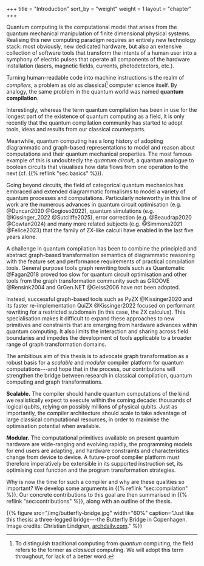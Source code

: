 +++
title = "Introduction"
sort_by = "weight"
weight = 1
layout = "chapter"
+++

Quantum computing is the computational model that arises from the quantum
mechanical manipulation of finite dimensional physical systems. Realising this
new computing paradigm requires an entirely new technology stack: most
obviously, new dedicated hardware, but also an extensive collection of software
tools that transform the intents of a human user into a symphony of electric
pulses that operate all components of the hardware installation (lasers,
magnetic fields, currents, photodetectors, etc.).

Turning human-readable code into machine instructions is the realm of
_compilers_, a problem as old as classical[^classical] computer science itself.
By analogy, the same problem in the quantum world was named **quantum
compilation**.

[^classical]:
    To distinguish traditional computing from _quantum_ computing, the field
    refers to the former as _classical_ computing. We will adopt this term
    throughout, for lack of a better word.

Interestingly, whereas the term quantum compilation has been in use for the
longest part of the existence of quantum computing as a field, it is only
recently that the quantum compilation community has started to adopt tools,
ideas and results from our classical counterparts.

Meanwhile, quantum computing has a long history of adopting diagrammatic and
graph-based representations to model and reason about computations and their
quantum mechanical properties. The most famous example of this is undoubtedly
the _quantum circuit_, a quantum analogue to boolean circuits that visualises
how data flows from one operation to the next (cf.
{{% reflink "sec:basics" %}}).

Going beyond circuits, the field of categorical quantum mechanics has embraced
and extended diagrammatic formalisms to model a variety of quantum processes and
computations. Particularly noteworthy in this line of work are the numerous
advances in quantum circuit optimisation (e.g. @Duncan2020 @Gogioso2022),
quantum simulations (e.g. @Kissinger_2022 @Sutcliffe2025), error correction
(e.g. @Beaudrap2020 @Cowtan2024) and many more related subjects (e.g.
@Simmons2021 @Felice2023) that the family of ZX-like calculi have enabled in the
last five years alone.

A challenge in quantum compilation has been to combine the principled and
abstract graph-based transformation semantics of diagrammatic reasoning with the
feature set and performance requirements of practical compilation tools. General
purpose tools graph rewriting tools such as Quantomatic @Fagan2018 proved too
slow for quantum circuit optimisation and other tools from the graph
transformation community such as GROOVE @Rensink2004 and GrGen.NET @Geiss2006
have not been adopted.

Instead, successful graph-based tools such as PyZX @Kissinger2020 and its faster
re-implementation QuiZX @Kissinger2022 focused on performant rewriting for a
restricted subdomain (in this case, the ZX calculus). This specialisation makes
it difficult to expand these approaches to new primitives and constraints that
are emerging from hardware advances within quantum computing. It also limits the
interaction and sharing across field boundaries and impedes the development of
tools applicable to a broader range of graph transformation domains.

The ambitious aim of this thesis is to advocate graph transformation as a robust
basis for a _scalable_ and _modular_ compiler platform for quantum
computations---and hope that in the process, our contributions will strengthen
the bridge between research in classical compilation, quantum computing and
graph transformations.

**Scalable.** The compiler should handle quantum computations of the kind we
realistically expect to execute within the coming decade: thousands of logical
qubits, relying on possibly millions of physical qubits. Just as importantly,
the compiler architecture should scale to take advantage of large classical
computational resources, in order to maximise the optimisation potential when
available.

**Modular.** The computational primitives available on present quantum hardware
are wide-ranging and evolving rapidly, the programming models for end users are
adapting, and hardware constraints and characteristics change from device to
device. A future-proof compiler platform must therefore imperatively be
extensible in its supported instruction set, its optimising cost function and
the program transformation strategies.

Why is now the time for such a compiler and why are these qualities so
important? We develop some arguments in {{% reflink "sec:compilation" %}}. Our
concrete contributions to this goal are then summarised in
{{% reflink "sec:contributions" %}}, along with an outline of the thesis.

{{% figure src="/img/butterfly-bridge.jpg"
           width="60%"
           caption="Just like this thesis: a three-legged bridge---the Butterfly Bridge in Copenhagen. Image credits: Christian Lindgren, [archdaily.com](https://www.archdaily.com/620622/butterfly-bridge-dietmar-feichtinger-architectes)." %}}
